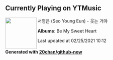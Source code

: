 ## Currently Playing on YTMusic

[<img align="left" width="100" src="https://lh3.googleusercontent.com/8VYjYGEFXJ2ahuW_aTJK716nqKRt_zdH3G9VS6E7ptd5_bINWdlJn403v0llOHUqWdnfLGRjjtPvoyfsCg">](https://music.youtube.com/watch?v=qMCtjPSp54I)

서영은 (Seo Young Eun) - 웃는 거야

**Albums**: Be My Sweet Heart

Last updated at 02/25/2021 10:12

#### Generated with [20chan/github-now](https://github.com/20chan/github-now)


<!--
**20chan/20chan** is a ✨ _special_ ✨ repository because its `README.md` (this file) appears on your GitHub profile.

Here are some ideas to get you started:

- 🔭 I’m currently working on ...
- 🌱 I’m currently learning ...
- 👯 I’m looking to collaborate on ...
- 🤔 I’m looking for help with ...
- 💬 Ask me about ...
- 📫 How to reach me: ...
- 😄 Pronouns: ...
- ⚡ Fun fact: ...
-->
